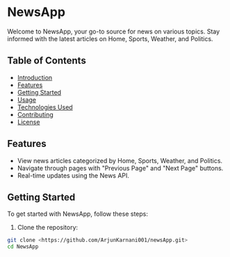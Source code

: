 # NewsApp

Welcome to NewsApp, your go-to source for news on various topics. Stay informed with the latest articles on Home, Sports, Weather, and Politics.

## Table of Contents

- [Introduction](#newsapp)
- [Features](#features)
- [Getting Started](#getting-started)
- [Usage](#usage)
- [Technologies Used](#technologies-used)
- [Contributing](#contributing)
- [License](#license)

## Features

- View news articles categorized by Home, Sports, Weather, and Politics.
- Navigate through pages with "Previous Page" and "Next Page" buttons.
- Real-time updates using the News API.

## Getting Started

To get started with NewsApp, follow these steps:

1. Clone the repository:

```bash
git clone <https://github.com/ArjunKarnani001/newsApp.git>
cd NewsApp
